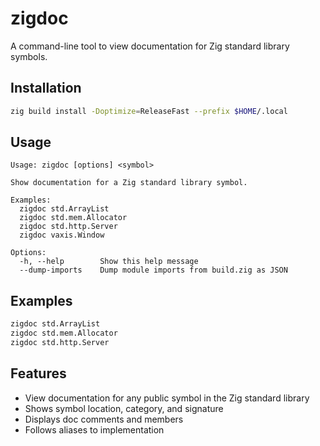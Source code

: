 # zigdoc

A command-line tool to view documentation for Zig standard library symbols.

## Installation

```bash
zig build install -Doptimize=ReleaseFast --prefix $HOME/.local
```

## Usage

```
Usage: zigdoc [options] <symbol>

Show documentation for a Zig standard library symbol.

Examples:
  zigdoc std.ArrayList
  zigdoc std.mem.Allocator
  zigdoc std.http.Server
  zigdoc vaxis.Window

Options:
  -h, --help        Show this help message
  --dump-imports    Dump module imports from build.zig as JSON
```

## Examples

```bash
zigdoc std.ArrayList
zigdoc std.mem.Allocator
zigdoc std.http.Server
```

## Features

- View documentation for any public symbol in the Zig standard library
- Shows symbol location, category, and signature
- Displays doc comments and members
- Follows aliases to implementation
